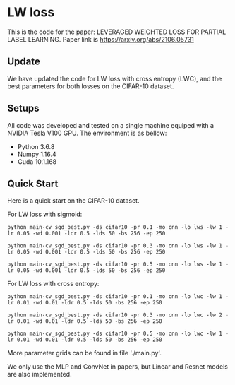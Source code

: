 # LW loss

This is the code for the paper: LEVERAGED WEIGHTED LOSS FOR PARTIAL LABEL LEARNING.
Paper link is https://arxiv.org/abs/2106.05731

## Update

We have updated the code for LW loss with cross entropy (LWC), and the best parameters for both losses on the CIFAR-10 dataset.

## Setups

All code was developed and tested on a single machine equiped with a NVIDIA Tesla V100 GPU. The environment is as bellow:
- Python 3.6.8
- Numpy 1.16.4
- Cuda 10.1.168

## Quick Start

Here is a quick start on the CIFAR-10 dataset.

For LW loss with sigmoid:

```
python main-cv_sgd_best.py -ds cifar10 -pr 0.1 -mo cnn -lo lws -lw 1 -lr 0.05 -wd 0.001 -ldr 0.5 -lds 50 -bs 256 -ep 250

python main-cv_sgd_best.py -ds cifar10 -pr 0.3 -mo cnn -lo lws -lw 1 -lr 0.05 -wd 0.001 -ldr 0.5 -lds 50 -bs 256 -ep 250

python main-cv_sgd_best.py -ds cifar10 -pr 0.5 -mo cnn -lo lws -lw 1 -lr 0.05 -wd 0.001 -ldr 0.5 -lds 50 -bs 256 -ep 250

```

For LW loss with cross entropy:

```
python main-cv_sgd_best.py -ds cifar10 -pr 0.1 -mo cnn -lo lwc -lw 1 -lr 0.01 -wd 0.01 -ldr 0.5 -lds 50 -bs 256 -ep 250

python main-cv_sgd_best.py -ds cifar10 -pr 0.3 -mo cnn -lo lwc -lw 2 -lr 0.01 -wd 0.01 -ldr 0.5 -lds 50 -bs 256 -ep 250

python main-cv_sgd_best.py -ds cifar10 -pr 0.5 -mo cnn -lo lwc -lw 1 -lr 0.01 -wd 0.01 -ldr 0.5 -lds 50 -bs 256 -ep 250

```

More parameter grids can be found in file './main.py'.

We only use the MLP and ConvNet in papers, but Linear and Resnet models are also implemented. 

